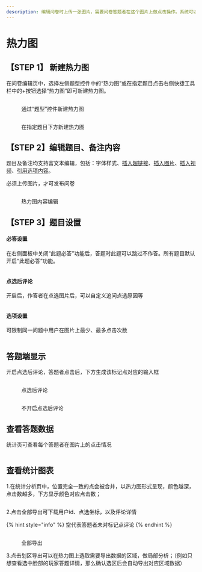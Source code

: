 ```yaml
---
description: 编辑问卷时上传一张图片，需要问卷答题者在这个图片上做点击操作。系统可以汇总所有作答者的点击情况，形成人群对这张图片关注点的热力图。
---
```


# 热力图

## 【STEP 1】 新建热力图 <a href="#step-1-xin-jian-zhu-guan-ti" id="step-1-xin-jian-zhu-guan-ti"></a>

在问卷编辑页中，选择左侧题型控件中的“热力图”或在指定题目点击右侧快捷工具栏中的+按钮选择“热力图”即可新建热力图。

<figure><img src="../.gitbook/assets/image (7) (1) (1) (1) (1) (1) (1) (1) (1) (1) (1) (1) (1).png" alt=""><figcaption><p>通过“题型”控件新建热力图</p></figcaption></figure>

<figure><img src="../.gitbook/assets/image (8) (1) (1) (1) (1) (1) (1) (1) (1) (1) (1) (1) (1).png" alt=""><figcaption><p>在指定题目下方新建热力图</p></figcaption></figure>

## 【STEP 2】编辑题目、备注内容 <a href="#step-2-bian-ji-ti-mu-bei-zhu-nei-rong" id="step-2-bian-ji-ti-mu-bei-zhu-nei-rong"></a>

题目及备注均支持富文本编辑，包括：字体样式、[插入超链接](https://imur.gitbook.io/help_center/cao-zuo-zhi-yin/wen-juan-bian-ji/cha-ru-chao-lian-jie)、[插入图片](https://imur.gitbook.io/help_center/cao-zuo-zhi-yin/wen-juan-bian-ji/cha-ru-tu-pian)、[插入视频](https://imur.gitbook.io/help_center/cao-zuo-zhi-yin/wen-juan-bian-ji/cha-ru-shi-pin)、[引用选项内容](https://imur.gitbook.io/help_center/cao-zuo-zhi-yin/wen-juan-bian-ji/nei-rong-yin-yong)。

必须上传图片，才可发布问卷

<figure><img src="../.gitbook/assets/image (11) (1) (1) (1) (1) (1) (1) (1) (1) (1) (1) (1) (1).png" alt=""><figcaption><p>热力图内容编辑</p></figcaption></figure>

## 【STEP 3】题目设置 <a href="#step-3-ti-mu-she-zhi" id="step-3-ti-mu-she-zhi"></a>

#### 必答设置 <a href="#bi-da-she-zhi" id="bi-da-she-zhi"></a>

在右侧面板中关闭“此题必答”功能后，答题时此题可以跳过不作答。所有题目默认开启“此题必答”功能。

<figure><img src="../.gitbook/assets/image (12) (1) (1) (1) (1) (1) (1) (1) (1) (1) (1) (1) (1).png" alt=""><figcaption></figcaption></figure>

#### 点选后评论

开启后，作答者在点选图片后，可以自定义追问点选原因等

<figure><img src="../.gitbook/assets/image (13) (1) (1) (1) (1) (1) (1) (1) (1) (1) (1) (1).png" alt=""><figcaption></figcaption></figure>

#### 选项设置

可限制同一问题中用户在图片上最少、最多点击次数

<figure><img src="../.gitbook/assets/image (14) (1) (1) (1) (1) (1) (1) (1) (1) (1).png" alt=""><figcaption></figcaption></figure>

## 答题端显示

开启点选后评论，答题者点击后，下方生成该标记点对应的输入框

<figure><img src="../.gitbook/assets/image (17) (1) (1) (1) (1) (1) (1) (1) (1).png" alt=""><figcaption><p>点选后评论</p></figcaption></figure>

<figure><img src="../.gitbook/assets/image (18) (1) (1) (1) (1) (1) (1).png" alt=""><figcaption><p>不开启点选后评论</p></figcaption></figure>

## 查看答题数据 <a href="#cha-kan-da-ti-shu-ju" id="cha-kan-da-ti-shu-ju"></a>

统计页可查看每个答题者在图片上的点击情况

<figure><img src="../.gitbook/assets/image (19) (1) (1) (1) (1) (1) (1).png" alt=""><figcaption></figcaption></figure>

## 查看统计图表

1.在统计分析页中，位置完全一致的点会被合并，以热力图形式呈现，颜色越深，点击数越多，下方显示颜色对应点击数；

<figure><img src="../.gitbook/assets/image (20) (1) (1) (1) (1) (1).png" alt=""><figcaption></figcaption></figure>

2.点击全部导出可下载用户id、点选坐标，以及评论详情

{% hint style="info" %}
空代表答题者未对标记点评论
{% endhint %}

<figure><img src="../.gitbook/assets/image (21) (1) (1) (1) (1) (1).png" alt=""><figcaption><p>全部导出</p></figcaption></figure>

3.点击划区导出可以在热力图上选取需要导出数据的区域，做局部分析；（例如只想查看选中脸部的玩家答题详情，那么确认选区后会自动导出对应区域数据）

<figure><img src="../.gitbook/assets/image (22) (1) (1) (1) (1) (1).png" alt=""><figcaption></figcaption></figure>
